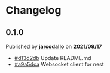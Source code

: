 # Changelog

## 0.1.0
Published by **[jarcodallo](https://github.com/jarcodallo)** on **2021/09/17**
- [#d13d2db](https://github.com/blockcoders/nestjs-websocket/commit/d13d2db7287ae9784b64940a2fdcb07d39975b03) Update README.md
- [#a9a54ca](https://github.com/blockcoders/nestjs-websocket/commit/a9a54ca0796d466e35adcbb96e8a90412063402f) Websocket client for nest
